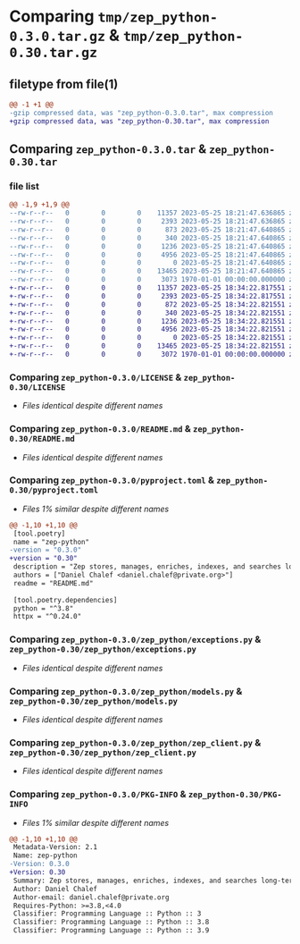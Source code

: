 # Comparing `tmp/zep_python-0.3.0.tar.gz` & `tmp/zep_python-0.30.tar.gz`

## filetype from file(1)

```diff
@@ -1 +1 @@
-gzip compressed data, was "zep_python-0.3.0.tar", max compression
+gzip compressed data, was "zep_python-0.30.tar", max compression
```

## Comparing `zep_python-0.3.0.tar` & `zep_python-0.30.tar`

### file list

```diff
@@ -1,9 +1,9 @@
--rw-r--r--   0        0        0    11357 2023-05-25 18:21:47.636865 zep_python-0.3.0/LICENSE
--rw-r--r--   0        0        0     2393 2023-05-25 18:21:47.636865 zep_python-0.3.0/README.md
--rw-r--r--   0        0        0      873 2023-05-25 18:21:47.640865 zep_python-0.3.0/pyproject.toml
--rw-r--r--   0        0        0      340 2023-05-25 18:21:47.640865 zep_python-0.3.0/zep_python/__init__.py
--rw-r--r--   0        0        0     1236 2023-05-25 18:21:47.640865 zep_python-0.3.0/zep_python/exceptions.py
--rw-r--r--   0        0        0     4956 2023-05-25 18:21:47.640865 zep_python-0.3.0/zep_python/models.py
--rw-r--r--   0        0        0        0 2023-05-25 18:21:47.640865 zep_python-0.3.0/zep_python/py.typed
--rw-r--r--   0        0        0    13465 2023-05-25 18:21:47.640865 zep_python-0.3.0/zep_python/zep_client.py
--rw-r--r--   0        0        0     3073 1970-01-01 00:00:00.000000 zep_python-0.3.0/PKG-INFO
+-rw-r--r--   0        0        0    11357 2023-05-25 18:34:22.817551 zep_python-0.30/LICENSE
+-rw-r--r--   0        0        0     2393 2023-05-25 18:34:22.817551 zep_python-0.30/README.md
+-rw-r--r--   0        0        0      872 2023-05-25 18:34:22.821551 zep_python-0.30/pyproject.toml
+-rw-r--r--   0        0        0      340 2023-05-25 18:34:22.821551 zep_python-0.30/zep_python/__init__.py
+-rw-r--r--   0        0        0     1236 2023-05-25 18:34:22.821551 zep_python-0.30/zep_python/exceptions.py
+-rw-r--r--   0        0        0     4956 2023-05-25 18:34:22.821551 zep_python-0.30/zep_python/models.py
+-rw-r--r--   0        0        0        0 2023-05-25 18:34:22.821551 zep_python-0.30/zep_python/py.typed
+-rw-r--r--   0        0        0    13465 2023-05-25 18:34:22.821551 zep_python-0.30/zep_python/zep_client.py
+-rw-r--r--   0        0        0     3072 1970-01-01 00:00:00.000000 zep_python-0.30/PKG-INFO
```

### Comparing `zep_python-0.3.0/LICENSE` & `zep_python-0.30/LICENSE`

 * *Files identical despite different names*

### Comparing `zep_python-0.3.0/README.md` & `zep_python-0.30/README.md`

 * *Files identical despite different names*

### Comparing `zep_python-0.3.0/pyproject.toml` & `zep_python-0.30/pyproject.toml`

 * *Files 1% similar despite different names*

```diff
@@ -1,10 +1,10 @@
 [tool.poetry]
 name = "zep-python"
-version = "0.3.0"
+version = "0.30"
 description = "Zep stores, manages, enriches, indexes, and searches long-term memory for conversational AI applications. This is the Python client for the Zep service."
 authors = ["Daniel Chalef <daniel.chalef@private.org>"]
 readme = "README.md"
 
 [tool.poetry.dependencies]
 python = "^3.8"
 httpx = "^0.24.0"
```

### Comparing `zep_python-0.3.0/zep_python/exceptions.py` & `zep_python-0.30/zep_python/exceptions.py`

 * *Files identical despite different names*

### Comparing `zep_python-0.3.0/zep_python/models.py` & `zep_python-0.30/zep_python/models.py`

 * *Files identical despite different names*

### Comparing `zep_python-0.3.0/zep_python/zep_client.py` & `zep_python-0.30/zep_python/zep_client.py`

 * *Files identical despite different names*

### Comparing `zep_python-0.3.0/PKG-INFO` & `zep_python-0.30/PKG-INFO`

 * *Files 1% similar despite different names*

```diff
@@ -1,10 +1,10 @@
 Metadata-Version: 2.1
 Name: zep-python
-Version: 0.3.0
+Version: 0.30
 Summary: Zep stores, manages, enriches, indexes, and searches long-term memory for conversational AI applications. This is the Python client for the Zep service.
 Author: Daniel Chalef
 Author-email: daniel.chalef@private.org
 Requires-Python: >=3.8,<4.0
 Classifier: Programming Language :: Python :: 3
 Classifier: Programming Language :: Python :: 3.8
 Classifier: Programming Language :: Python :: 3.9
```

